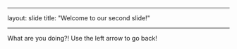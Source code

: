 ___
layout: slide
title: "Welcome to our second slide!"
___
What are you doing?!
Use the left arrow to go back!
